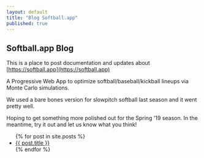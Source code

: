 ```yaml
---
layout: default
title: "Blog Softball.app"
published: true
---
```


## Softball.app Blog

This is a place to post documentation and updates about [https://softball.app](https://softball.app)

A Progressive Web App to optimize softball/baseball/kickball lineups via Monte Carlo simulations.

We used a bare bones version for slowpitch softball last season and it went pretty well.

Hoping to get something more polished out for the Spring '19 season. In the meantime, try it out and let us know what you think!

<ul>
  {% for post in site.posts %}
    <li>
      <a href="{{ post.url }}">{{ post.title }}</a>
    </li>
  {% endfor %}
</ul>
